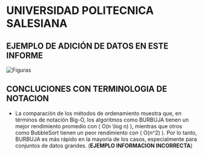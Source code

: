  # UNIVERSIDAD POLITECNICA SALESIANA


## EJEMPLO DE ADICIÓN DE DATOS EN ESTE INFORME

![Figuras](figuras.png)

##  CONCLUCIONES CON TERMINOLOGIA DE NOTACION 

 - La comparación de los métodos de ordenamiento muestra que, en términos de notación Big-O, los algoritmos como BURBUJA tienen un mejor rendimiento promedio con \( O(n \log n) \), mientras que otros como BubbleSort tienen un peor rendimiento con \( O(n^2) \). Por lo tanto, BURBUJA es más rápido en la mayoría de los casos, especialmente para conjuntos de datos grandes. (**EJEMPLO INFORMACION INCORRECTA**)